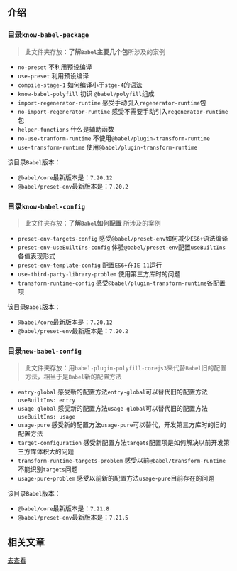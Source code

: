 

## 介绍

### 目录`know-babel-package`  
> 此文件夹存放：**了解`Babel`主要几个包**所涉及的案例

- `no-preset` 不利用预设编译
- `use-preset` 利用预设编译
- `compile-stage-1` 如何编译小于`stge-4`的语法
- `know-babel-polyfill` 初识 `@babel/polyfill`组成
- `import-regenerator-runtime` 感受手动引入`regenerator-runtime`包
- `no-import-regenerator-runtime` 感受不需要手动引入`regenerator-runtime`包
- `helper-functions` 什么是辅助函数
- `no-use-tranform-runtime` 不使用`@babel/plugin-transform-runtime`
- `use-transform-runtime` 使用`@babel/plugin-transform-runtime`

该目录`Babel`版本：
- `@babel/core`最新版本是：`7.20.12`
- `@babel/preset-env`最新版本是：`7.20.2`

### 目录`know-babel-config`  
> 此文件夹存放：**了解`Babel`如何配置** 所涉及的案例

- `preset-env-targets-config` 感受`@babel/preset-env`如何减少`ES6+`语法编译
- `preset-env-useBuiltIns-config` 体验`@babel/preset-env`配置`useBuiltIns`各值表现形式
- `preset-env-template-config` 配置`ES6+`在`IE 11`运行
- `use-third-party-library-problem` 使用第三方库时的问题
- `transform-runtime-config` 感受`@babel/plugin-transform-runtime`各配置项

该目录`Babel`版本：
- `@babel/core`最新版本是：`7.20.12`
- `@babel/preset-env`最新版本是：`7.20.2`

### 目录`new-babel-config`  
> 此文件夹存放：用`babel-plugin-polyfill-corejs3`来代替`Babel`旧的配置方法，相当于是`Babel`新的配置方法

- `entry-global` 感受新的配置方法`entry-global`可以替代旧的配置方法`useBuiltIns: entry`
- `usage-global` 感受新的配置方法`usage-global`可以替代旧的配置方法`useBuiltIns: usage`
- `usage-pure` 感受新的配置方法`usage-pure`可以替代，开发第三方库时的旧的配置方法
- `target-configuration` 感受新配置方法`targets`配置项是如何解决以前开发第三方库体积大的问题
- `transform-runtime-targets-problem` 感受以前`@babel/transform-runtime`不能识别`targets`问题
- `usage-pure-problem` 感受以前新的配置方法`usage-pure`目前存在的问题

该目录`Babel`版本：
- `@babel/core`最新版本是：`7.21.8`
- `@babel/preset-env`最新版本是：`7.21.5`

## 相关文章
[去查看](https://juejin.cn/column/7185787287601905701)
